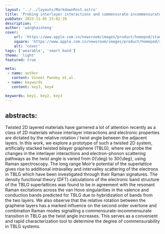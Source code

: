 ```yaml
---
layout: '../../layouts/MarkdownPost.astro'
title: 'Probing interlayer interactions and commensurate-incommensurate transition in twisted bilayer graphene through Raman spectroscopy'
pubDate: 2023-11-05 23:02:39
description: ''
author: 'wanghaisheng'
cover:
    url: 'https://www.apple.com.cn/newsroom/images/product/homepod/standard/Apple-HomePod-hero-230118_big.jpg.large_2x.jpg'
    square: 'https://www.apple.com.cn/newsroom/images/product/homepod/standard/Apple-HomePod-hero-230118_big.jpg.large_2x.jpg'
    alt: 'cover'
tags: ['wearable', 'smart band'] 
theme: 'light'
featured: true

meta:
 - name: author
   content: Vineet Pandey et.al.
 - name: keywords
   content: key3, key4

keywords: key1, key2, key3
---
```


## abstracts:
Twisted 2D layered materials have garnered a lot of attention recently as a class of 2D materials whose interlayer interactions and electronic properties are dictated by the relative rotation / twist angle between the adjacent layers. In this work, we explore a prototype of such a twisted 2D system, artificially stacked twisted bilayer graphene (TBLG), where we probe the changes in the interlayer interactions and electron-phonon scattering pathways as the twist angle is varied from 0{\deg} to 30{\deg}, using Raman spectroscopy. The long range Moir\'e potential of the superlattice gives rise to additional intravalley and intervalley scattering of the electrons in TBLG which have been investigated through their Raman signatures. The density functional theory (DFT) calculations of the electronic band structure of the TBLG superlattices was found to be in agreement with the resonant Raman excitations across the van Hove singularities in the valence and conduction bands predicted for TBLG due to hybridization of bands from the two layers. We also observe that the relative rotation between the graphene layers has a marked influence on the second order overtone and combination Raman modes signalling a commensurate-incommensurate transition in TBLG as the twist angle increases. This serves as a convenient and rapid characterization tool to determine the degree of commensurability in TBLG systems.
